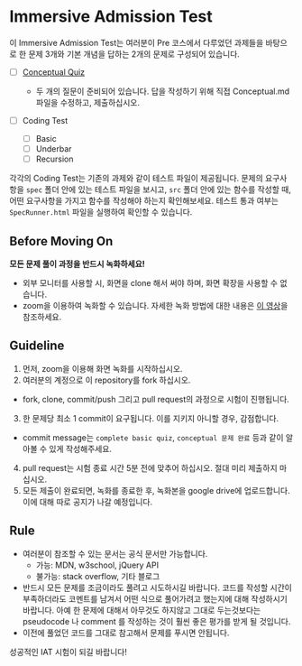 # Immersive Admission Test

이 Immersive Admission Test는 여러분이 Pre 코스에서 다루었던 과제들을 바탕으로 한 문제 3개와 기본 개념을 답하는 2개의 문제로 구성되어 있습니다.

- [ ] [Conceptual Quiz](Conceptual.md)
  - 두 개의 질문이 준비되어 있습니다. 답을 작성하기 위해 직접 Conceptual.md 파일을 수정하고, 제출하십시오.

- [ ] Coding Test
  - [ ] Basic
  - [ ] Underbar
  - [ ] Recursion

각각의 Coding Test는 기존의 과제와 같이 테스트 파일이 제공됩니다. 문제의 요구사항을 `spec` 폴더 안에 있는 테스트 파일을 보시고, `src` 폴더 안에 있는 함수를 작성할 때, 어떤 요구사항을 가지고 함수를 작성해야 하는지 확인해보세요. 테스트 통과 여부는 `SpecRunner.html` 파일을 실행하여 확인할 수 있습니다.

## Before Moving On

**모든 문제 풀이 과정을 반드시 녹화하세요!**
  - 외부 모니터를 사용할 시, 화면을 clone 해서 써야 하며, 화면 확장을 사용할 수 없습니다.
  - zoom을 이용하여 녹화할 수 있습니다. 자세한 녹화 방법에 대한 내용은 [이 영상](https://vimeo.com/285775332/e92b8c7dbd)을 참조하세요.


## Guideline

1. 먼저, zoom을 이용해 화면 녹화를 시작하십시오.
2. 여러분의 계정으로 이 repository를 fork 하십시오.
  - fork, clone, commit/push 그리고 pull request의 과정으로 시험이 진행됩니다.
3. 한 문제당 최소 1 commit이 요구됩니다. 이를 지키지 아니할 경우, 감점합니다.
  - commit message는 `complete basic quiz`, `conceptual 문제 완료` 등과 같이 알아볼 수 있게 작성해주세요.
4. pull request는 시험 종료 시간 5분 전에 맞추어 하십시오. 절대 미리 제출하지 마십시오.
5. 모든 제출이 완료되면, 녹화를 종료한 후, 녹화본을 google drive에 업로드합니다. 이에 대해 따로 공지가 나갈 예정입니다.

## Rule

- 여러분이 참조할 수 있는 문서는 공식 문서만 가능합니다.
  - 가능: MDN, w3school, jQuery API
  - 불가능: stack overflow, 기타 블로그
- 반드시 모든 문제를 조금이라도 풀려고 시도하시길 바랍니다. 코드를 작성할 시간이 부족하더라도 코멘트를 남겨서 어떤 식으로 풀어가려고 했는지에 대해 작성하시기 바랍니다. 아예 한 문제에 대해서 아무것도 하지않고 그대로 두는것보다는 pseudocode 나 comment 를 작성하는 것이 훨씬 좋은 평가를 받게 될 것입니다.
- 이전에 풀었던 코드를 그대로 참고해서 문제를 푸시면 안됩니다.


성공적인 IAT 시험이 되길 바랍니다!
